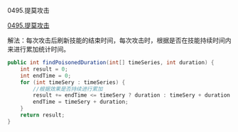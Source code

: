 0495.提莫攻击

[0495.提莫攻击](https://leetcode-cn.com/problems/teemo-attacking/)

解法：每次攻击后刷新技能的结束时间，每次攻击时，根据是否在技能持续时间内来进行累加统计时间。



```java
public int findPoisonedDuration(int[] timeSeries, int duration) {
    int result = 0;
    int endTime = 0;
    for (int timeSery : timeSeries) {
        //根据效果是否持续进行累加
        result += endTime <= timeSery ? duration : timeSery + duration - endTime;
        endTime = timeSery + duration;
    }
    return result;
}
```

